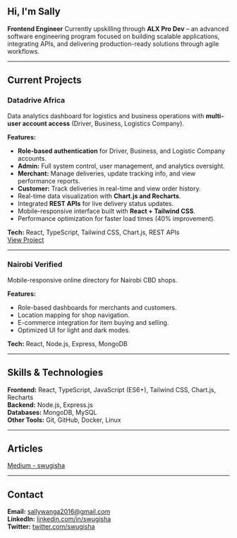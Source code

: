 ## Hi, I'm Sally

**Frontend Engineer**
Currently upskilling through **ALX Pro Dev** – an advanced software engineering program focused on building scalable applications, integrating APIs, and delivering production-ready solutions through agile workflows.  

---

## Current Projects

### Datadrive Africa  
Data analytics dashboard for logistics and business operations with **multi-user account access** (Driver, Business, Logistics Company).

**Features:**  
- **Role-based authentication** for Driver, Business, and Logistic Company accounts.  
- **Admin:** Full system control, user management, and analytics oversight.  
- **Merchant:** Manage deliveries, update tracking info, and view performance reports.  
- **Customer:** Track deliveries in real-time and view order history.  
- Real-time data visualization with **Chart.js and Recharts**.  
- Integrated **REST APIs** for live delivery status updates.  
- Mobile-responsive interface built with **React + Tailwind CSS**.  
- Performance optimization for faster load times (40% improvement).  

**Tech:** React, TypeScript, Tailwind CSS, Chart.js, REST APIs  
[View Project](https://dashboard.datadrive.africa/)

---

### Nairobi Verified  
Mobile-responsive online directory for Nairobi CBD shops.

**Features:**  
- Role-based dashboards for merchants and customers.  
- Location mapping for shop navigation.  
- E-commerce integration for item buying and selling.  
- Optimized UI for light and dark modes.  

**Tech:** React, Node.js, Express, MongoDB  

---

## Skills & Technologies  
**Frontend:** React, TypeScript, JavaScript (ES6+), Tailwind CSS, Chart.js, Recharts  
**Backend:** Node.js, Express.js  
**Databases:** MongoDB, MySQL  
**Other Tools:** Git, GitHub, Docker, Linux  

---

## Articles  
[Medium - swugisha](https://swugisha.medium.com/)

---

## Contact  
**Email:** sallywanga2016@gmail.com  
**LinkedIn:** [linkedin.com/in/swugisha](https://www.linkedin.com/in/swugisha)  
**Twitter:** [twitter.com/swugisha](https://twitter.com/swugisha)  

